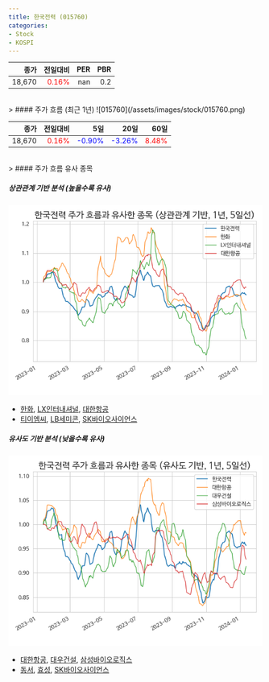 ```yaml
---
title: 한국전력 (015760)
categories:
- Stock
- KOSPI
---
```


|종가|전일대비|PER|PBR|
|---:|-------:|--:|---:|
|18,670|<span style="color: red">0.16%</span>|nan|0.2|

<!-- more -->
<br>
> #### 주가 흐름 (최근 1년)
![015760](/assets/images/stock/015760.png)

|종가|전일대비|5일|20일|60일|
|---:|-------:|--:|---:|---:|
|18,670|<span style="color: red">0.16%</span>|<span style="color: blue">-0.90%</span>|<span style="color: blue">-3.26%</span>|<span style="color: red">8.48%</span>|

<br>
> #### 주가 흐름 유사 종목

##### 상관관계 기반 분석 (높을수록 유사)
![015760](/assets/images/stock/015760_corr.png)
- [한화](/000880/), [LX인터내셔널](/001120/), [대한항공](/003490/)
- [티이엠씨](/425040/), [LB세미콘](/061970/), [SK바이오사이언스](/302440/)

##### 유사도 기반 분석 (낮을수록 유사)	
![015760](/assets/images/stock/015760_sim.png)
- [대한항공](/003490/), [대우건설](/047040/), [삼성바이오로직스](/207940/)
- [동서](/026960/), [효성](/004800/), [SK바이오사이언스](/302440/)